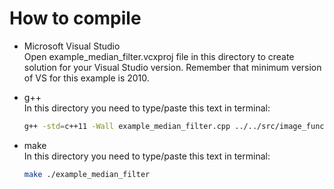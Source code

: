 # How to compile    
- Microsoft Visual Studio    
Open example_median_filter.vcxproj file in this directory to create solution for your Visual Studio version. Remember that minimum version of VS for this example is 2010.

- g++    
In this directory you need to type/paste this text in terminal:    
	```bash
	g++ -std=c++11 -Wall example_median_filter.cpp ../../src/image_function_helper.cpp ../../src/image_function.cpp ../../src/filtering.cpp ../../src/FileOperation/bitmap.cpp -o application
	```

- make    
In this directory you need to type/paste this text in terminal:    
	```bash
	make ./example_median_filter
	```
